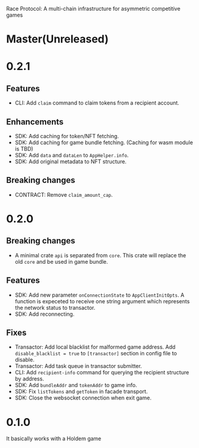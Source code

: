 Race Protocol: A multi-chain infrastructure for asymmetric competitive games

# Master(Unreleased)

# 0.2.1

## Features
- CLI: Add `claim` command to claim tokens from a recipient account.

## Enhancements
- SDK: Add caching for token/NFT fetching.
- SDK: Add caching for game bundle fetching. (Caching for wasm module is TBD)
- SDK: Add `data` and `dataLen` to `AppHelper.info`.
- SDK: Add original metadata to NFT structure.

## Breaking changes
- CONTRACT: Remove `claim_amount_cap`.

# 0.2.0

## Breaking changes
- A minimal crate `api` is separated from `core`.  This crate will replace the old `core` and be used in game bundle.

## Features

- SDK: Add new parameter `onConnectionState` to `AppClientInitOpts`.  A function is expeceted to receive one string argument which represents the network status to transactor.
- SDK: Add reconnecting.

## Fixes
- Transactor: Add local blacklist for malformed game address.  Add `disable_blacklist = true` to `[transactor]` section in config file to disable.
- Transactor: Add task queue in transactor submitter.
- CLI: Add `recipient-info` command for querying the recipient structure by address.
- SDK: Add `bundleAddr` and `tokenAddr` to game info.
- SDK: Fix `listTokens` and `getToken` in facade transport.
- SDK: Close the websocket connection when exit game.

# 0.1.0

It basically works with a Holdem game
